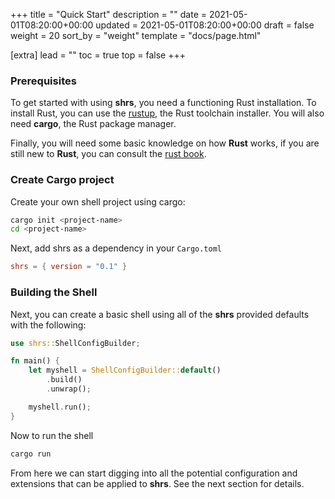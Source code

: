 +++
title = "Quick Start"
description = ""
date = 2021-05-01T08:20:00+00:00
updated = 2021-05-01T08:20:00+00:00
draft = false
weight = 20
sort_by = "weight"
template = "docs/page.html"

[extra]
lead = ""
toc = true
top = false
+++

### Prerequisites

To get started with using **shrs**, you need a functioning Rust installation.
To install Rust, you can use the [rustup](https://rustup.rs/), the Rust
toolchain installer. You will also need **cargo**, the Rust package manager.

Finally, you will need some basic knowledge on how **Rust** works, if you are
still new to **Rust**, you can consult the [rust
book](https://doc.rust-lang.org/stable/book/).

### Create Cargo project

Create your own shell project using cargo:
```sh
cargo init <project-name>
cd <project-name>
```

Next, add shrs as a dependency in your `Cargo.toml`
```toml
shrs = { version = "0.1" }
```

### Building the Shell

Next, you can create a basic shell using all of the **shrs** provided defaults with the following:
```rust
use shrs::ShellConfigBuilder;

fn main() {
    let myshell = ShellConfigBuilder::default()
        .build()
        .unwrap();

    myshell.run();
}
```

Now to run the shell
```sh
cargo run
```

From here we can start digging into all the potential configuration and
extensions that can be applied to **shrs**. See the next section for details.
